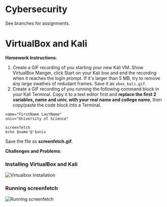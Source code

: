 # Cybersecurity
See branches for assignments.

# VirtualBox and Kali

**Homework Instructions**: 

1. Create a GIF recording of you starting your new Kali VM. Show VirtualBox Manger, click Start on your Kali box and end the recording when it reaches the login prompt. If it's larger than 5 MB, try to remove any large swathes of redudant frames. Save it as `vbox_kali.gif`.
2. Create a GIF recording of you running the following command block in your Kali Terminal. Copy it to a text editor first and **replace the first 2 variables, name and univ, with your real name and college name**, then copy/paste the code block into a Terminal. 

```
name="FirstName LastName"
univ="University of Science"

screenfetch
echo $name'@'$univ
```

Save the file as **screenfetch.gif**.

**Challenges and Problems**: 

### Installing VirtualBox and Kali
<img src="https://user-images.githubusercontent.com/64218573/133916996-7dc16aa0-bbc9-4001-9e28-413dacc5e2f1.gif" alt="Virtualbox Installation">
 
### Running screenfetch
<img src="https://user-images.githubusercontent.com/64218573/133916564-7ab79e8e-1ffe-404f-86b6-e7bf779cbde8.gif" alt="Running screenfetch">
